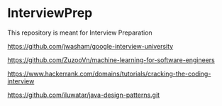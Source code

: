 # InterviewPrep
This repository is meant for Interview Preparation

https://github.com/jwasham/google-interview-university

https://github.com/ZuzooVn/machine-learning-for-software-engineers

https://www.hackerrank.com/domains/tutorials/cracking-the-coding-interview

https://github.com/iluwatar/java-design-patterns.git
